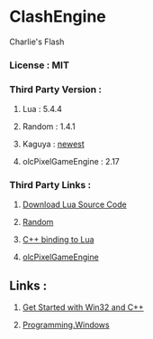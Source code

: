 # ClashEngine

Charlie's Flash

### License : MIT

### Third Party Version : 

1. Lua : 5.4.4

1. Random : 1.4.1

1. Kaguya : [newest](https://github.com/satoren/kaguya)

1. olcPixelGameEngine : 2.17

### Third Party Links :

1. [Download Lua Source Code](https://www.lua.org/versions.html#5.4)

1. [Random](https://github.com/effolkronium/random)

1. [C++ binding to Lua](https://github.com/satoren/kaguya)

1. [olcPixelGameEngine](https://github.com/OneLoneCoder/olcPixelGameEngine)

## Links : 

1. [Get Started with Win32 and C++](https://docs.microsoft.com/en-us/windows/win32/learnwin32/learn-to-program-for-windows)

1. [Programming.Windows](https://documentation.help/Programming.Windows-zh/Index.htm)